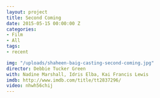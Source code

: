 ```yaml
---
layout: project
title: Second Coming
date: 2015-05-15 00:00:00 Z
categories:
- Film
- All
tags:
- recent

img: "/uploads/shaheen-baig-casting-second-coming.jpg"
director: Debbie Tucker Green
with: Nadine Marshall, Idris Elba, Kai Francis Lewis
imdb: http://www.imdb.com/title/tt2837296/
video: nhwh56chij
---
```


